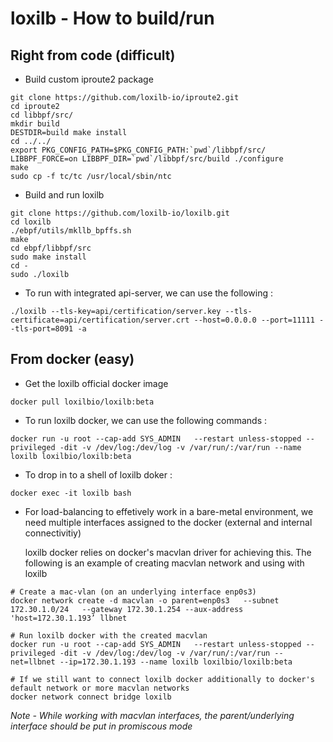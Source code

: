 # loxilb - How to build/run

## Right from code (difficult)

* Build custom iproute2 package 

```
git clone https://github.com/loxilb-io/iproute2.git
cd iproute2
cd libbpf/src/
mkdir build
DESTDIR=build make install
cd ../../
export PKG_CONFIG_PATH=$PKG_CONFIG_PATH:`pwd`/libbpf/src/
LIBBPF_FORCE=on LIBBPF_DIR=`pwd`/libbpf/src/build ./configure
make
sudo cp -f tc/tc /usr/local/sbin/ntc
```

* Build and run loxilb 

```
git clone https://github.com/loxilb-io/loxilb.git
cd loxilb
./ebpf/utils/mkllb_bpffs.sh
make
cd ebpf/libbpf/src
sudo make install
cd -
sudo ./loxilb 
```
* To run with integrated api-server, we can use the following :

```
./loxilb --tls-key=api/certification/server.key --tls-certificate=api/certification/server.crt --host=0.0.0.0 --port=11111 --tls-port=8091 -a
```

## From docker (easy)

* Get the loxilb official docker image 

```
docker pull loxilbio/loxilb:beta
```

* To run loxilb docker, we can use the following commands :

```
docker run -u root --cap-add SYS_ADMIN   --restart unless-stopped --privileged -dit -v /dev/log:/dev/log -v /var/run/:/var/run --name loxilb loxilbio/loxilb:beta
```

* To drop in to a shell of loxilb doker :

```
docker exec -it loxilb bash
```

* For load-balancing to effetively work in a bare-metal environment, we need multiple interfaces assigned to the docker (external and internal connectivitiy) 

  loxilb docker relies on docker's macvlan driver for achieving this. The following is an example of creating macvlan network and using with loxilb

```
# Create a mac-vlan (on an underlying interface enp0s3)
docker network create -d macvlan -o parent=enp0s3   --subnet 172.30.1.0/24   --gateway 172.30.1.254 --aux-address 'host=172.30.1.193’ llbnet

# Run loxilb docker with the created macvlan 
docker run -u root --cap-add SYS_ADMIN   --restart unless-stopped --privileged -dit -v /dev/log:/dev/log -v /var/run/:/var/run --net=llbnet --ip=172.30.1.193 --name loxilb loxilbio/loxilb:beta

# If we still want to connect loxilb docker additionally to docker's default network or more macvlan networks
docker network connect bridge loxilb
```
*Note - While working with macvlan interfaces, the parent/underlying interface should be put in promiscous mode*

